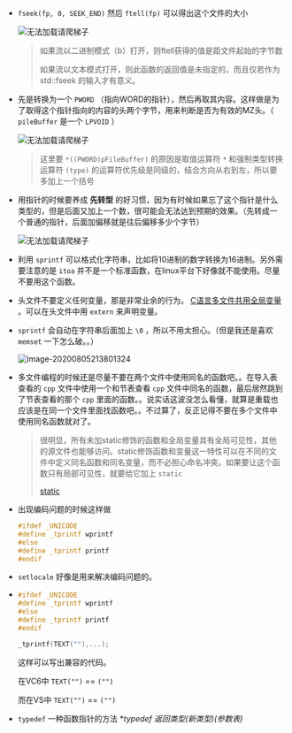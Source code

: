 + `fseek(fp, 0, SEEK_END)` 然后 `ftell(fp)` 可以得出这个文件的大小

  ![无法加载请爬梯子](https://cdn.jsdelivr.net/gh/smallzhong/picgo-pic-bed@master/20200706102237.png)

  > 如果流以二进制模式（b）打开，则ftell获得的值是距文件起始的字节数
  >
  > 如果流以文本模式打开，则此函数的返回值是未指定的，而且仅若作为 std::fseek 的输入才有意义。

  

+ 先是转换为一个 `PWORD` （指向WORD的指针），然后再取其内容。这样做是为了取得这个指针指向的内容的头两个字节，用来判断是否为有效的MZ头。（ `pileBuffer` 是一个 `LPVOID` ）

  ![无法加载请爬梯子](https://cdn.jsdelivr.net/gh/smallzhong/picgo-pic-bed@master/20200706102948.png)

  > 这里要 `*((PWORD)pFileBuffer)` 的原因是取值运算符 `*` 和强制类型转换运算符 `(type)` 的运算符优先级是同级的，结合方向从右到左，所以要多加上一个括号

+ 用指针的时候要养成 **先转型** 的好习惯，因为有时候如果忘了这个指针是什么类型的，但是后面又加上一个数，很可能会无法达到预期的效果。（先转成一个普通的指针，后面加偏移就是往后偏移多少个字节）

  ![无法加载请爬梯子](https://cdn.jsdelivr.net/gh/smallzhong/picgo-pic-bed@master/20200706155849.png)

  

+ 利用 `sprintf` 可以格式化字符串，比如将10进制的数字转换为16进制。另外需要注意的是 `itoa` 并不是一个标准函数，在linux平台下好像就不能使用。尽量不要用这个函数。

+ 头文件不要定义任何变量，那是非常业余的行为。 [C语言多文件共用全局变量](https://www.cnblogs.com/invisible2/p/6905892.html) 。可以在头文件中用 `extern` 来声明变量。

+ `sprintf` 会自动在字符串后面加上 `\0` ，所以不用太担心。（但是我还是喜欢 `memset` 一下怎么破。。）

  ![image-20200805213801324](https://cdn.jsdelivr.net/gh/smallzhong/picgo-pic-bed@master/image-20200805213801324.png)

+ 多文件编程的时候还是尽量不要在两个文件中使用同名的函数吧。。在导入表查看的 `cpp` 文件中使用一个和节表查看 `cpp` 文件中同名的函数，最后居然跳到了节表查看的那个 `cpp` 里面的函数。。说实话这波没怎么看懂，就算是重载也应该是在同一个文件里面找函数吧。。不过算了，反正记得不要在多个文件中使用同名函数就对了。

  >很明显，所有未加static修饰的函数和全局变量具有全局可见性，其他的源文件也能够访问。static修饰函数和变量这一特性可以在不同的文件中定义同名函数和同名变量，而不必担心命名冲突。如果要让这个函数只有局部可见性，就要给它加上 `static`
  >
  >[static](https://blog.csdn.net/FreeApe/article/details/50979425)

+ 出现编码问题的时候这样做

  ```cpp
  #ifdef _UNICODE
  #define _tprintf wprintf
  #else
  #define _tprintf printf
  #endif
  ```

+ `setlocale` 好像是用来解决编码问题的。

+ ```cpp
  #ifdef _UNICODE
  #define _tprintf wprintf
  #else
  #define _tprintf printf
  #endif
  
  _tprintf(TEXT(""),...);
  ```

  这样可以写出兼容的代码。

  在VC6中 `TEXT("")` == `("")`

  而在VS中  `TEXT("")` == `("")`

+ `typedef` 一种函数指针的方法 **typedef  返回类型(*新类型)(参数表)**